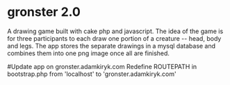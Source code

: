 gronster 2.0
========

A drawing game built with cake php and javascript. 
The idea of the game is for three participants to each draw one portion of a creature -- head, body and legs.
The app stores the separate drawings in a mysql database and combines them into one png image once all are finished. 

#Update app on gronster.adamkiryk.com
Redefine ROUTEPATH in bootstrap.php from 'localhost' to 'gronster.adamkiryk.com'